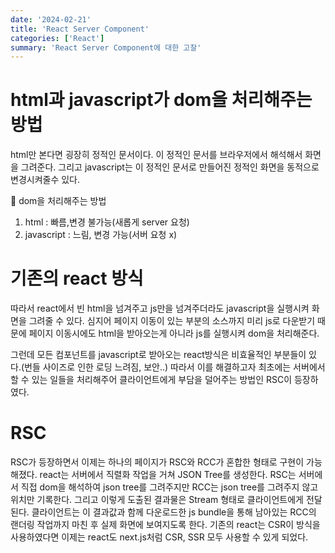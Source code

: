 ```yaml
---
date: '2024-02-21'
title: 'React Server Component'
categories: ['React']
summary: 'React Server Component에 대한 고찰'
---
```


# html과 javascript가 dom을 처리해주는 방법
html만 본다면 굉장히 정적인 문서이다. 이 정적인 문서를 브라우저에서 해석해서 화면을 그려준다. 그리고 javascript는 이 정적인 문서로 만들어진 정적인 화면을 동적으로 변경시켜줄수 있다.

📌 dom을 처리해주는 방법
1. html : 빠름,변경 불가능(새롭게 server 요청)
2. javascript : 느림, 변경 가능(서버 요청 x)

# 기존의 react 방식

따라서 react에서 빈 html을 넘겨주고 js만을 넘겨주더라도 javascript을 실행시켜 화면을 그려줄 수 있다. 심지어 페이지 이동이 있는 부분의 소스까지 미리 js로 다운받기 때문에 페이지 이동시에도 html을 받아오는게 아니라 js를 실행시켜 dom을 처리해준다.

그런데 모든 컴포넌트를 javascript로 받아오는 react방식은 비효율적인 부분들이 있다.(번들 사이즈로 인한 로딩 느려짐, 보안..) 따라서 이를 해결하고자 최초에는 서버에서 할 수 있는 일들을 처리해주어 클라이언트에게 부담을 덜어주는 방법인 RSC이 등장하였다. 

# RSC
RSC가 등장하면서 이제는 하나의 페이지가 RSC와 RCC가 혼합한 형태로 구현이 가능해졌다. react는 서버에서 직렬화 작업을 거쳐 JSON Tree를 생성한다. RSC는 서버에서 직접 dom을 해석하여 json tree를 그려주지만 RCC는 json tree를 그려주지 않고 위치만 기록한다. 그리고 이렇게 도출된 결과물은 Stream 형태로 클라이언트에게 전달된다. 클라이언트는 이 결과값과 함께 다운로드한 js bundle을 통해 남아있는 RCC의 랜더링 작업까지 마친 후 실제 화면에 보여지도록 한다. 기존의 react는 CSR이 방식을 사용하였다면 이제는 react도 next.js처럼 CSR, SSR 모두 사용할 수 있게 되었다.